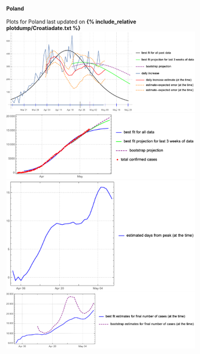 #### Poland

Plots for Poland last updated on **{% include_relative plotdump/Croatiadate.txt %}**
![](plotdump/Polandgraf.png)
![](plotdump/Polandloggraf.png)
![](plotdump/Polanddfgraf.png)
![](plotdump/Polandfinalplot.png)